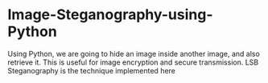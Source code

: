 # Image-Steganography-using-Python
Using Python, we are going to hide an image inside another image, and also retrieve it.
This is useful for image encryption and secure transmission.
LSB Steganography is the technique implemented here
